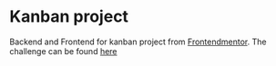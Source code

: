 # Kanban project
Backend and Frontend for kanban project from [Frontendmentor](https://www.frontendmentor.io). The challenge can be found [here](https://www.frontendmentor.io/challenges/kanban-task-management-web-app-wgQLt-HlbB) 